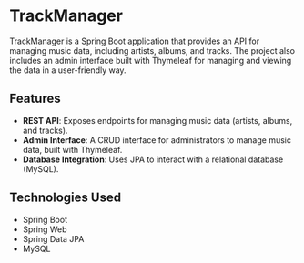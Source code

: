 # TrackManager

TrackManager is a Spring Boot application that provides an API for managing music data, including artists, albums, and tracks. The project also includes an admin interface built with Thymeleaf for managing and viewing the data in a user-friendly way.

## Features

- **REST API**: Exposes endpoints for managing music data (artists, albums, and tracks).
- **Admin Interface**: A CRUD interface for administrators to manage music data, built with Thymeleaf.
- **Database Integration**: Uses JPA to interact with a relational database (MySQL).

## Technologies Used

- Spring Boot
- Spring Web
- Spring Data JPA
- MySQL
   

